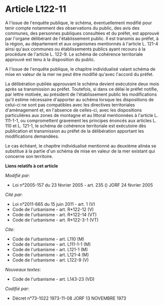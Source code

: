 # Article L122-11

A l'issue de l'enquête publique, le schéma, éventuellement modifié pour tenir compte notamment des observations du public,
des avis des communes, des personnes publiques consultées et du préfet, est approuvé par l'organe délibérant de
l'établissement public. Il est transmis au préfet, à la région, au département et aux organismes mentionnés à l'article L.
121-4 ainsi qu'aux communes ou établissements publics ayant recouru à la procédure de l'article L. 122-9. Le schéma de
cohérence territoriale approuvé est tenu à la disposition du public.

A l'issue de l'enquête publique, le chapitre individualisé valant schéma de mise en valeur de la mer ne peut être modifié
qu'avec l'accord du préfet.

La délibération publiée approuvant le schéma devient exécutoire deux mois après sa transmission au préfet. Toutefois, si dans
ce délai le préfet notifie, par lettre motivée, au président de l'établissement public les modifications qu'il estime
nécessaire d'apporter au schéma lorsque les dispositions de celui-ci ne sont pas compatibles avec les directives
territoriales d'aménagement et, en l'absence de celles-ci, avec les dispositions particulières aux zones de montagne et au
littoral mentionnées à l'article L. 111-1-1, ou compromettent gravement les principes énoncés aux articles L. 110 et L.
121-1, le schéma de cohérence territoriale est exécutoire dès publication et transmission au préfet de la délibération
apportant les modifications demandées.

Le cas échéant, le chapitre individualisé mentionné au deuxième alinéa se substitue à la partie d'un schéma de mise en valeur
de la mer existant qui concerne son territoire.

**Liens relatifs à cet article**

_Modifié par_:

  - Loi n°2005-157 du 23 février 2005 - art. 235 () JORF 24 février 2005

_Cité par_:

  - Loi n°2011-665 du 15 juin 2011 - art. 1 (V)
  - Code de l'urbanisme - art. R*122-12 (V)
  - Code de l'urbanisme - art. R*122-14 (VT)
  - Code de l'urbanisme - art. R*122-3-1 (VT)

_Cite_:

  - Code de l'urbanisme - art. L110 (M)
  - Code de l'urbanisme - art. L111-1-1 (M)
  - Code de l'urbanisme - art. L121-1 (M)
  - Code de l'urbanisme - art. L121-4 (M)
  - Code de l'urbanisme - art. L122-9 (V)

_Nouveaux textes_:

  - Code de l'urbanisme - art. L143-23 (VD)

_Codifié par_:

  - Décret n°73-1022 1973-11-08 JORF 13 NOVEMBRE 1973
